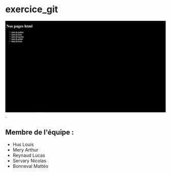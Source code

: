 # exercice_git

![Image de la page index](Capture.png "Titre de l'image").

## Membre de l'équipe :
 - Hus Louis
 - Mery Arthur
 - Reynaud Lucas
 - Servary Nicolas
 - Bonneval Mattéo